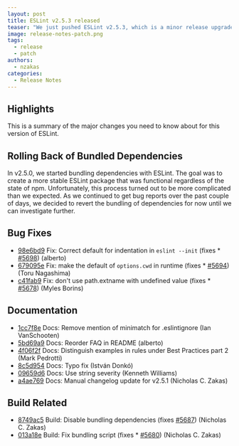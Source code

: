 ```yaml
---
layout: post
title: ESLint v2.5.3 released
teaser: "We just pushed ESLint v2.5.3, which is a minor release upgrade of ESLint. This release adds some new features and fixes several bugs found in the previous release."
image: release-notes-patch.png
tags:
  - release
  - patch
authors:
  - nzakas
categories:
  - Release Notes
---
```


## Highlights

This is a summary of the major changes you need to know about for this version of ESLint.

## Rolling Back of Bundled Dependencies

In v2.5.0, we started bundling dependencies with ESLint. The goal was to create a more stable ESLint package that was functional regardless of the state of npm. Unfortunately, this process turned out to be more complicated than we expected. As we continued to get bug reports over the past couple of days, we decided to revert the bundling of dependencies for now until we can investigate further.

## Bug Fixes

* [98e6bd9](https://github.com/eslint/eslint/commit/98e6bd9) Fix: Correct default for indentation in `eslint --init` (fixes * [#5698](https://github.com/eslint/eslint/issues/5698)) (alberto)
* [679095e](https://github.com/eslint/eslint/commit/679095e) Fix: make the default of `options.cwd` in runtime (fixes * [#5694](https://github.com/eslint/eslint/issues/5694)) (Toru Nagashima)
* [c41fab9](https://github.com/eslint/eslint/commit/c41fab9) Fix: don't use path.extname with undefined value (fixes * [#5678](https://github.com/eslint/eslint/issues/5678)) (Myles Borins)

## Documentation

* [1cc7f8e](https://github.com/eslint/eslint/commit/1cc7f8e) Docs: Remove mention of minimatch for .eslintignore (Ian VanSchooten)
* [5bd69a9](https://github.com/eslint/eslint/commit/5bd69a9) Docs: Reorder FAQ in README (alberto)
* [4f06f2f](https://github.com/eslint/eslint/commit/4f06f2f) Docs: Distinguish examples in rules under Best Practices part 2 (Mark Pedrotti)
* [8c5d954](https://github.com/eslint/eslint/commit/8c5d954) Docs: Typo fix (István Donkó)
* [09659d6](https://github.com/eslint/eslint/commit/09659d6) Docs: Use string severity (Kenneth Williams)
* [a4ae769](https://github.com/eslint/eslint/commit/a4ae769) Docs: Manual changelog update for v2.5.1 (Nicholas C. Zakas)

## Build Related

* [8749ac5](https://github.com/eslint/eslint/commit/8749ac5) Build: Disable bundling dependencies (fixes [#5687](https://github.com/eslint/eslint/issues/5687)) (Nicholas C. Zakas)
* [013a18e](https://github.com/eslint/eslint/commit/013a18e) Build: Fix bundling script (fixes * [#5680](https://github.com/eslint/eslint/issues/5680)) (Nicholas C. Zakas)
